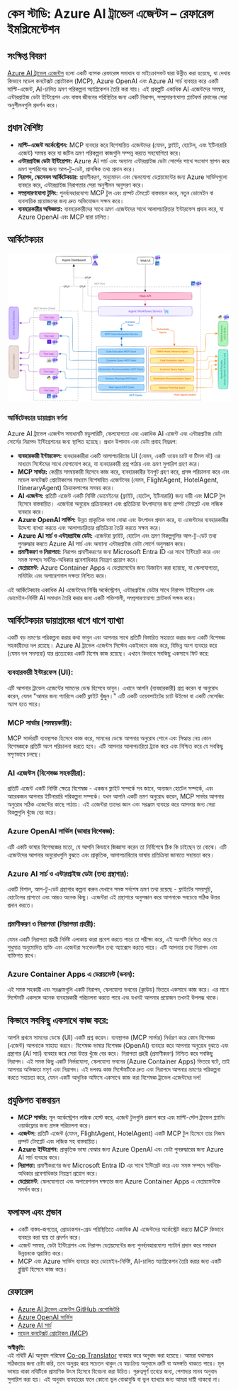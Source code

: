 <!--
CO_OP_TRANSLATOR_METADATA:
{
  "original_hash": "b6b1bc868efed4cf02c52f8deada559d",
  "translation_date": "2025-05-17T17:24:32+00:00",
  "source_file": "09-CaseStudy/Readme.md",
  "language_code": "bn"
}
-->
# কেস স্টাডি: Azure AI ট্রাভেল এজেন্টস – রেফারেন্স ইমপ্লিমেন্টেশন

## সংক্ষিপ্ত বিবরণ

[Azure AI ট্রাভেল এজেন্টস](https://github.com/Azure-Samples/azure-ai-travel-agents) হলো একটি ব্যাপক রেফারেন্স সমাধান যা মাইক্রোসফট দ্বারা উন্নীত করা হয়েছে, যা দেখায় কিভাবে মডেল কনটেক্সট প্রোটোকল (MCP), Azure OpenAI এবং Azure AI সার্চ ব্যবহার করে একটি মাল্টি-এজেন্ট, AI-চালিত ভ্রমণ পরিকল্পনা অ্যাপ্লিকেশন তৈরি করা যায়। এই প্রকল্পটি একাধিক AI এজেন্টদের সমন্বয়, এন্টারপ্রাইজ ডেটা ইন্টিগ্রেশন এবং বাস্তব জীবনের পরিস্থিতির জন্য একটি নিরাপদ, সম্প্রসারণযোগ্য প্ল্যাটফর্ম প্রদানের সেরা অনুশীলনগুলি প্রদর্শন করে।

## প্রধান বৈশিষ্ট্য
- **মাল্টি-এজেন্ট অর্কেস্ট্রেশন:** MCP ব্যবহার করে বিশেষায়িত এজেন্টদের (যেমন, ফ্লাইট, হোটেল, এবং ইটিনারারি এজেন্ট) সমন্বয় করে যা জটিল ভ্রমণ পরিকল্পনা কাজগুলি সম্পন্ন করতে সহযোগিতা করে।
- **এন্টারপ্রাইজ ডেটা ইন্টিগ্রেশন:** Azure AI সার্চ এবং অন্যান্য এন্টারপ্রাইজ ডেটা সোর্সের সাথে সংযোগ স্থাপন করে ভ্রমণ সুপারিশের জন্য আপ-টু-ডেট, প্রাসঙ্গিক তথ্য প্রদান করে।
- **নিরাপদ, স্কেলেবল আর্কিটেকচার:** প্রমাণীকরণ, অনুমোদন এবং স্কেলযোগ্য ডেপ্লয়মেন্টের জন্য Azure সার্ভিসগুলো ব্যবহার করে, এন্টারপ্রাইজ নিরাপত্তার সেরা অনুশীলন অনুসরণ করে।
- **সম্প্রসারণযোগ্য টুলিং:** পুনর্ব্যবহারযোগ্য MCP টুল এবং প্রম্পট টেমপ্লেট বাস্তবায়ন করে, নতুন ডোমেইন বা ব্যবসায়িক প্রয়োজনের জন্য দ্রুত অভিযোজন সক্ষম করে।
- **ব্যবহারকারীর অভিজ্ঞতা:** ব্যবহারকারীদের সাথে ভ্রমণ এজেন্টদের সাথে আলাপচারিতার ইন্টারফেস প্রদান করে, যা Azure OpenAI এবং MCP দ্বারা চালিত।

## আর্কিটেকচার
![আর্কিটেকচার](https://github.com/Azure-Samples/azure-ai-travel-agents/blob/main/docs/ai-travel-agents-architecture-diagram.png)

### আর্কিটেকচার ডায়াগ্রাম বর্ণনা

Azure AI ট্রাভেল এজেন্টস সমাধানটি মডুলারিটি, স্কেলযোগ্যতা এবং একাধিক AI এজেন্ট এবং এন্টারপ্রাইজ ডেটা সোর্সের নিরাপদ ইন্টিগ্রেশনের জন্য স্থাপিত হয়েছে। প্রধান উপাদান এবং ডেটা প্রবাহ নিম্নরূপ:

- **ব্যবহারকারী ইন্টারফেস:** ব্যবহারকারীরা একটি আলাপচারিতার UI (যেমন, একটি ওয়েব চ্যাট বা টিমস বট) এর মাধ্যমে সিস্টেমের সাথে যোগাযোগ করে, যা ব্যবহারকারী প্রশ্ন পাঠায় এবং ভ্রমণ সুপারিশ গ্রহণ করে।
- **MCP সার্ভার:** কেন্দ্রীয় সমন্বয়কারী হিসেবে কাজ করে, ব্যবহারকারীর ইনপুট গ্রহণ করে, প্রসঙ্গ পরিচালনা করে এবং মডেল কনটেক্সট প্রোটোকলের মাধ্যমে বিশেষায়িত এজেন্টদের (যেমন, FlightAgent, HotelAgent, ItineraryAgent) ক্রিয়াকলাপের সমন্বয় করে।
- **AI এজেন্টস:** প্রতিটি এজেন্ট একটি নির্দিষ্ট ডোমেইনের (ফ্লাইট, হোটেল, ইটিনারারি) জন্য দায়ী এবং MCP টুল হিসেবে বাস্তবায়িত। এজেন্টরা অনুরোধ প্রক্রিয়াকরণ এবং প্রতিক্রিয়া উৎপাদনের জন্য প্রম্পট টেমপ্লেট এবং লজিক ব্যবহার করে।
- **Azure OpenAI সার্ভিস:** উন্নত প্রাকৃতিক ভাষা বোঝা এবং উৎপাদন প্রদান করে, যা এজেন্টদের ব্যবহারকারীর উদ্দেশ্য ব্যাখ্যা করতে এবং আলাপচারিতার প্রতিক্রিয়া তৈরি করতে সক্ষম করে।
- **Azure AI সার্চ ও এন্টারপ্রাইজ ডেটা:** এজেন্টরা ফ্লাইট, হোটেল এবং ভ্রমণ বিকল্পগুলির আপ-টু-ডেট তথ্য পুনরুদ্ধার করতে Azure AI সার্চ এবং অন্যান্য এন্টারপ্রাইজ ডেটা সোর্সে অনুসন্ধান করে।
- **প্রমাণীকরণ ও নিরাপত্তা:** নিরাপদ প্রমাণীকরণের জন্য Microsoft Entra ID এর সাথে ইন্টিগ্রেট করে এবং সমস্ত সম্পদে সর্বনিম্ন-অধিকার প্রবেশাধিকার নিয়ন্ত্রণ প্রয়োগ করে।
- **ডেপ্লয়মেন্ট:** Azure Container Apps এ ডেপ্লয়মেন্টের জন্য ডিজাইন করা হয়েছে, যা স্কেলযোগ্যতা, মনিটরিং এবং অপারেশনাল দক্ষতা নিশ্চিত করে।

এই আর্কিটেকচার একাধিক AI এজেন্টদের নির্বিঘ্ন অর্কেস্ট্রেশন, এন্টারপ্রাইজ ডেটার সাথে নিরাপদ ইন্টিগ্রেশন এবং ডোমেইন-নির্দিষ্ট AI সমাধান তৈরি করার জন্য একটি শক্তিশালী, সম্প্রসারণযোগ্য প্ল্যাটফর্ম সক্ষম করে।

## আর্কিটেকচার ডায়াগ্রামের ধাপে ধাপে ব্যাখ্যা
একটি বড় ভ্রমণের পরিকল্পনা করার কথা ভাবুন এবং আপনার সাথে প্রতিটি বিস্তারিত সহায়তা করার জন্য একটি বিশেষজ্ঞ সহকারীদের দল রয়েছে। Azure AI ট্রাভেল এজেন্টস সিস্টেম একইভাবে কাজ করে, বিভিন্ন অংশ ব্যবহার করে (যেমন দল সদস্যরা) যার প্রত্যেকের একটি বিশেষ কাজ রয়েছে। এখানে কিভাবে সবকিছু একসাথে ফিট করে:

### ব্যবহারকারী ইন্টারফেস (UI):
এটি আপনার ট্রাভেল এজেন্টের সামনের ডেস্ক হিসেবে ভাবুন। এখানে আপনি (ব্যবহারকারী) প্রশ্ন করেন বা অনুরোধ করেন, যেমন "আমার জন্য প্যারিসে একটি ফ্লাইট খুঁজুন।" এটি একটি ওয়েবসাইটের চ্যাট উইন্ডো বা একটি মেসেজিং অ্যাপ হতে পারে।

### MCP সার্ভার (সমন্বয়কারী):
MCP সার্ভারটি ব্যবস্থাপক হিসেবে কাজ করে, সামনের ডেস্কে আপনার অনুরোধ শোনে এবং সিদ্ধান্ত নেয় কোন বিশেষজ্ঞকে প্রতিটি অংশ পরিচালনা করতে হবে। এটি আপনার আলাপচারিতা ট্র্যাক করে এবং নিশ্চিত করে যে সবকিছু মসৃণভাবে চলছে।

### AI এজেন্টস (বিশেষজ্ঞ সহকারীরা):
প্রতিটি এজেন্ট একটি নির্দিষ্ট ক্ষেত্রে বিশেষজ্ঞ - একজন ফ্লাইট সম্পর্কে সব জানে, অন্যজন হোটেল সম্পর্কে, এবং আরেকজন আপনার ইটিনারারি পরিকল্পনা সম্পর্কে। যখন আপনি একটি ভ্রমণ অনুরোধ করেন, MCP সার্ভার আপনার অনুরোধ সঠিক এজেন্টের কাছে পাঠায়। এই এজেন্টরা তাদের জ্ঞান এবং সরঞ্জাম ব্যবহার করে আপনার জন্য সেরা বিকল্পগুলি খুঁজে বের করে।

### Azure OpenAI সার্ভিস (ভাষার বিশেষজ্ঞ):
এটি একটি ভাষার বিশেষজ্ঞের মতো, যে আপনি কিভাবে জিজ্ঞাসা করেন তা নির্বিশেষে ঠিক কি চাইছেন তা বোঝে। এটি এজেন্টদের আপনার অনুরোধগুলি বুঝতে এবং প্রাকৃতিক, আলাপচারিতার ভাষায় প্রতিক্রিয়া জানাতে সহায়তা করে।

### Azure AI সার্চ ও এন্টারপ্রাইজ ডেটা (তথ্য গ্রন্থাগার):
একটি বিশাল, আপ-টু-ডেট গ্রন্থাগার কল্পনা করুন যেখানে সমস্ত সর্বশেষ ভ্রমণ তথ্য রয়েছে - ফ্লাইটের সময়সূচি, হোটেলের প্রাপ্যতা এবং আরও অনেক কিছু। এজেন্টরা এই গ্রন্থাগারে অনুসন্ধান করে আপনাকে সবচেয়ে সঠিক উত্তর প্রদান করতে।

### প্রমাণীকরণ ও নিরাপত্তা (নিরাপত্তা প্রহরী):
যেমন একটি নিরাপত্তা প্রহরী নির্দিষ্ট এলাকায় কারা প্রবেশ করতে পারে তা পরীক্ষা করে, এই অংশটি নিশ্চিত করে যে শুধুমাত্র অনুমোদিত ব্যক্তি এবং এজেন্টরা সংবেদনশীল তথ্য অ্যাক্সেস করতে পারে। এটি আপনার তথ্য নিরাপদ এবং ব্যক্তিগত রাখে।

### Azure Container Apps এ ডেপ্লয়মেন্ট (ভবন):
এই সমস্ত সহকারী এবং সরঞ্জামগুলি একটি নিরাপদ, স্কেলযোগ্য ভবনের (ক্লাউড) ভিতরে একসাথে কাজ করে। এর মানে সিস্টেমটি একসঙ্গে অনেক ব্যবহারকারী পরিচালনা করতে পারে এবং যখনই আপনার প্রয়োজন তখনই উপলব্ধ থাকে।

## কিভাবে সবকিছু একসাথে কাজ করে:

আপনি প্রথমে সামনের ডেস্কে (UI) একটি প্রশ্ন করেন।
ব্যবস্থাপক (MCP সার্ভার) নির্ধারণ করে কোন বিশেষজ্ঞ (এজেন্ট) আপনাকে সাহায্য করবে।
বিশেষজ্ঞ ভাষার বিশেষজ্ঞ (OpenAI) ব্যবহার করে আপনার অনুরোধ বুঝতে এবং গ্রন্থাগার (AI সার্চ) ব্যবহার করে সেরা উত্তর খুঁজে বের করে।
নিরাপত্তা প্রহরী (প্রমাণীকরণ) নিশ্চিত করে সবকিছু নিরাপদ।
এই সমস্ত কিছু একটি নির্ভরযোগ্য, স্কেলযোগ্য ভবনের (Azure Container Apps) ভিতরে ঘটে, তাই আপনার অভিজ্ঞতা মসৃণ এবং নিরাপদ।
এই দলবদ্ধ কাজ সিস্টেমটিকে দ্রুত এবং নিরাপদে আপনার ভ্রমণের পরিকল্পনা করতে সহায়তা করে, যেমন একটি আধুনিক অফিসে একসাথে কাজ করা বিশেষজ্ঞ ট্রাভেল এজেন্টদের দল!

## প্রযুক্তিগত বাস্তবায়ন
- **MCP সার্ভার:** মূল অর্কেস্ট্রেশন লজিক হোস্ট করে, এজেন্ট টুলগুলি প্রকাশ করে এবং মাল্টি-স্টেপ ট্রাভেল প্ল্যানিং ওয়ার্কফ্লোর জন্য প্রসঙ্গ পরিচালনা করে।
- **এজেন্টস:** প্রতিটি এজেন্ট (যেমন, FlightAgent, HotelAgent) একটি MCP টুল হিসেবে তার নিজস্ব প্রম্পট টেমপ্লেট এবং লজিক সহ বাস্তবায়িত।
- **Azure ইন্টিগ্রেশন:** প্রাকৃতিক ভাষা বোঝার জন্য Azure OpenAI এবং ডেটা পুনরুদ্ধারের জন্য Azure AI সার্চ ব্যবহার করে।
- **নিরাপত্তা:** প্রমাণীকরণের জন্য Microsoft Entra ID এর সাথে ইন্টিগ্রেট করে এবং সমস্ত সম্পদে সর্বনিম্ন-অধিকার প্রবেশাধিকার নিয়ন্ত্রণ প্রয়োগ করে।
- **ডেপ্লয়মেন্ট:** স্কেলযোগ্যতা এবং অপারেশনাল দক্ষতার জন্য Azure Container Apps এ ডেপ্লয়মেন্টকে সমর্থন করে।

## ফলাফল এবং প্রভাব
- একটি বাস্তব-জগতের, প্রোডাকশন-গ্রেড পরিস্থিতিতে একাধিক AI এজেন্টদের অর্কেস্ট্রেট করতে MCP কিভাবে ব্যবহার করা যায় তা প্রদর্শন করে।
- এজেন্ট সমন্বয়, ডেটা ইন্টিগ্রেশন এবং নিরাপদ ডেপ্লয়মেন্টের জন্য পুনর্ব্যবহারযোগ্য প্যাটার্ন প্রদান করে সমাধান উন্নয়নকে ত্বরান্বিত করে।
- MCP এবং Azure সার্ভিস ব্যবহার করে ডোমেইন-নির্দিষ্ট, AI-চালিত অ্যাপ্লিকেশন তৈরি করার জন্য একটি ব্লুপ্রিন্ট হিসেবে কাজ করে।

## রেফারেন্স
- [Azure AI ট্রাভেল এজেন্টস GitHub রেপোজিটরি](https://github.com/Azure-Samples/azure-ai-travel-agents)
- [Azure OpenAI সার্ভিস](https://azure.microsoft.com/en-us/products/ai-services/openai-service/)
- [Azure AI সার্চ](https://azure.microsoft.com/en-us/products/ai-services/ai-search/)
- [মডেল কনটেক্সট প্রোটোকল (MCP)](https://modelcontextprotocol.io/)

**অস্বীকৃতি**:  
এই নথিটি AI অনুবাদ পরিষেবা [Co-op Translator](https://github.com/Azure/co-op-translator) ব্যবহার করে অনুবাদ করা হয়েছে। আমরা যথাসম্ভব সঠিকতার জন্য চেষ্টা করি, তবে অনুগ্রহ করে সচেতন থাকুন যে স্বয়ংক্রিয় অনুবাদে ত্রুটি বা অসঙ্গতি থাকতে পারে। মূল ভাষায় থাকা নথিটিকে প্রামাণিক উৎস হিসেবে বিবেচনা করা উচিত। গুরুত্বপূর্ণ তথ্যের জন্য, পেশাদার মানব অনুবাদ সুপারিশ করা হয়। এই অনুবাদ ব্যবহারের ফলে কোনো ভুল বোঝাবুঝি বা ভুল ব্যাখ্যার জন্য আমরা দায়ী থাকবো না।
